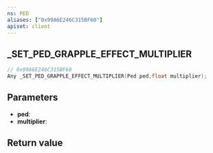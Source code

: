 ```yaml
---
ns: PED
aliases: ["0x99A6E246C315BF60"]
apiset: client
---
```

## _SET_PED_GRAPPLE_EFFECT_MULTIPLIER

```c
// 0x99A6E246C315BF60
Any _SET_PED_GRAPPLE_EFFECT_MULTIPLIER(Ped ped,float multiplier);
```


## Parameters
* **ped**:
* **multiplier**:

## Return value

